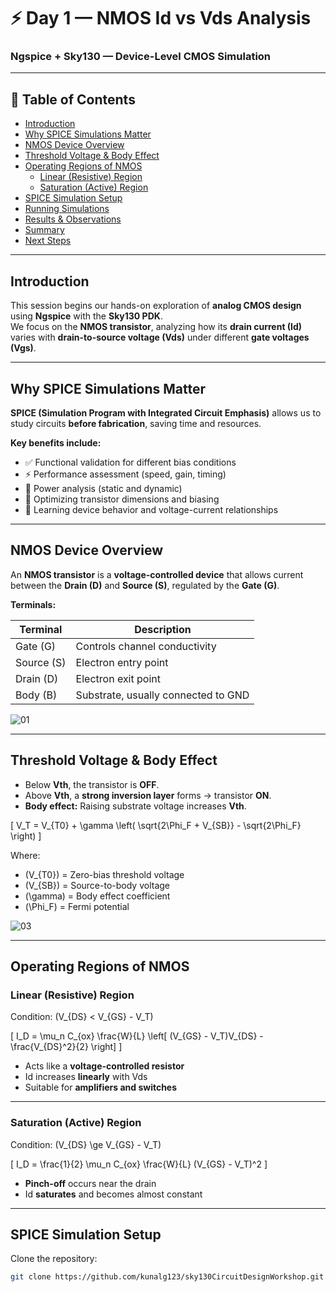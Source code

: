 # ⚡ Day 1 — NMOS Id vs Vds Analysis

### Ngspice + Sky130 — Device-Level CMOS Simulation

---

## 📌 Table of Contents
- [Introduction](#introduction)  
- [Why SPICE Simulations Matter](#why-spice-simulations-matter)  
- [NMOS Device Overview](#nmos-device-overview)  
- [Threshold Voltage & Body Effect](#threshold-voltage--body-effect)  
- [Operating Regions of NMOS](#operating-regions-of-nmos)  
  - [Linear (Resistive) Region](#linear-resistive-region)  
  - [Saturation (Active) Region](#saturation-active-region)  
- [SPICE Simulation Setup](#spice-simulation-setup)  
- [Running Simulations](#running-simulations)  
- [Results & Observations](#results--observations)  
- [Summary](#summary)  
- [Next Steps](#next-steps)  

---

## Introduction

This session begins our hands-on exploration of **analog CMOS design** using **Ngspice** with the **Sky130 PDK**.  
We focus on the **NMOS transistor**, analyzing how its **drain current (Id)** varies with **drain-to-source voltage (Vds)** under different **gate voltages (Vgs)**.

---

## Why SPICE Simulations Matter

**SPICE (Simulation Program with Integrated Circuit Emphasis)** allows us to study circuits **before fabrication**, saving time and resources.  

**Key benefits include:**

- ✅ Functional validation for different bias conditions  
- ⚡ Performance assessment (speed, gain, timing)  
- 🔋 Power analysis (static and dynamic)  
- 🔧 Optimizing transistor dimensions and biasing  
- 🧠 Learning device behavior and voltage-current relationships  

---

## NMOS Device Overview

An **NMOS transistor** is a **voltage-controlled device** that allows current between the **Drain (D)** and **Source (S)**, regulated by the **Gate (G)**.

**Terminals:**

| Terminal | Description |
|---------|-------------|
| Gate (G) | Controls channel conductivity |
| Source (S) | Electron entry point |
| Drain (D) | Electron exit point |
| Body (B) | Substrate, usually connected to GND |

![01](./images/01.png)

---

## Threshold Voltage & Body Effect

- Below **Vth**, the transistor is **OFF**.  
- Above **Vth**, a **strong inversion layer** forms → transistor **ON**.  
- **Body effect:** Raising substrate voltage increases **Vth**.

\[
V_T = V_{T0} + \gamma \left( \sqrt{2\Phi_F + V_{SB}} - \sqrt{2\Phi_F} \right)
\]

Where:  
- \(V_{T0}\) = Zero-bias threshold voltage  
- \(V_{SB}\) = Source-to-body voltage  
- \(\gamma\) = Body effect coefficient  
- \(\Phi_F\) = Fermi potential  

![03](./images/03.png)

---

## Operating Regions of NMOS

### Linear (Resistive) Region

Condition: \(V_{DS} < V_{GS} - V_T\)  

\[
I_D = \mu_n C_{ox} \frac{W}{L} \left[ (V_{GS} - V_T)V_{DS} - \frac{V_{DS}^2}{2} \right]
\]

- Acts like a **voltage-controlled resistor**  
- Id increases **linearly** with Vds  
- Suitable for **amplifiers and switches**

---

### Saturation (Active) Region

Condition: \(V_{DS} \ge V_{GS} - V_T\)  

\[
I_D = \frac{1}{2} \mu_n C_{ox} \frac{W}{L} (V_{GS} - V_T)^2
\]

- **Pinch-off** occurs near the drain  
- Id **saturates** and becomes almost constant

---

## SPICE Simulation Setup

Clone the repository:

```bash
git clone https://github.com/kunalg123/sky130CircuitDesignWorkshop.git

